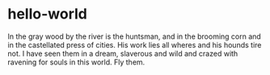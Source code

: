 # hello-world

In the gray wood by the river is the huntsman, and in the brooming corn and in the castellated press of cities. His work lies all wheres and his hounds tire not. I have seen them in a dream, slaverous and wild and crazed with ravening for souls in this world. Fly them.
